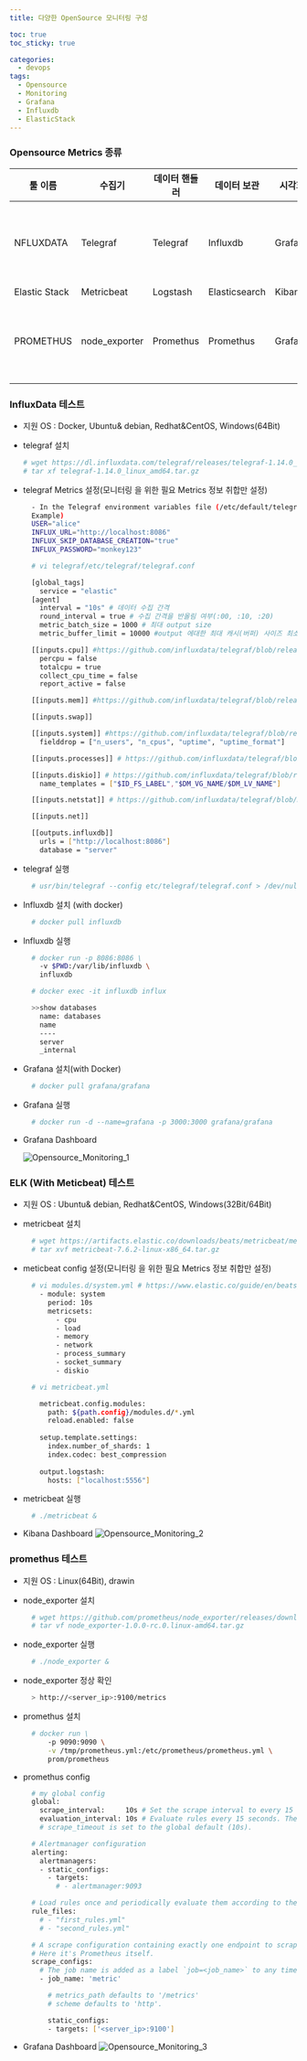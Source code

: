 ```yaml
---
title: 다양한 OpenSource 모니터링 구성

toc: true
toc_sticky: true

categories:
  - devops  
tags:
  - Opensource
  - Monitoring
  - Grafana
  - Influxdb
  - ElasticStack
---
```


### Opensource Metrics 종류

| 툴 이름       | 수집기        | 데이터 핸들러 | 데이터 보관   | 시각화  | 비고                                     |
| ------------- | ------------- | ------------- | ------------- | ------- | ---------------------------------------- |
| NFLUXDATA     | Telegraf      | Telegraf      | Influxdb      | Grafana | 자체 UI있으나 Grafana 보다 기능이 떨어짐 |
| Elastic Stack | Metricbeat    | Logstash      | Elasticsearch | Kibana  |                                          |
| PROMETHUS     | node_exporter | Promethus     | Promethus     | Grafana | 자체 UI있으나 Grafana 보다 기능이 떨어짐 |


### InfluxData 테스트

- 지원 OS : Docker, Ubuntu& debian, Redhat&CentOS, Windows(64Bit)
- telegraf 설치
  ```bash
  # wget https://dl.influxdata.com/telegraf/releases/telegraf-1.14.0_linux_amd64.tar.gz
  # tar xf telegraf-1.14.0_linux_amd64.tar.gz
  ```

- telegraf Metrics 설정(모니터링 을 위한 필요 Metrics 정보 취합만 설정)

  ```bash
    - In the Telegraf environment variables file (/etc/default/telegraf)
    Example)
    USER="alice"
    INFLUX_URL="http://localhost:8086"
    INFLUX_SKIP_DATABASE_CREATION="true"
    INFLUX_PASSWORD="monkey123"

    # vi telegraf/etc/telegraf/telegraf.conf

    [global_tags]
      service = "elastic"
    [agent]
      interval = "10s" # 데이터 수집 간격
      round_interval = true # 수집 간격을 반올림 여부(:00, :10, :20)
      metric_batch_size = 1000 # 최대 output size
      metric_buffer_limit = 10000 #output 에대한 최대 캐시(버퍼) 사이즈 최소 "metric_batch_size " 이상 배수

    [[inputs.cpu]] #https://github.com/influxdata/telegraf/blob/release-1.14/plugins/inputs/cpu/README.md
      percpu = false
      totalcpu = true
      collect_cpu_time = false
      report_active = false

    [[inputs.mem]] #https://github.com/influxdata/telegraf/blob/release-1.14/plugins/inputs/mem/README.md

    [[inputs.swap]]

    [[inputs.system]] #https://github.com/influxdata/telegraf/blob/release-1.14/plugins/inputs/system/README.md
      fielddrop = ["n_users", "n_cpus", "uptime", "uptime_format"]

    [[inputs.processes]] # https://github.com/influxdata/telegraf/blob/release-1.14/plugins/inputs/processes/README.md

    [[inputs.diskio]] # https://github.com/influxdata/telegraf/blob/release-1.14/plugins/inputs/diskio/README.md
      name_templates = ["$ID_FS_LABEL","$DM_VG_NAME/$DM_LV_NAME"]

    [[inputs.netstat]] # https://github.com/influxdata/telegraf/blob/master/plugins/inputs/net/NETSTAT_README.md

    [[inputs.net]]

    [[outputs.influxdb]]
      urls = ["http://localhost:8086"]
      database = "server"
  ```

- telegraf 실행
  ```bash
    # usr/bin/telegraf --config etc/telegraf/telegraf.conf > /dev/null &
  ```
- Influxdb 설치 (with docker)
  ```bash
    # docker pull influxdb
  ```
- Influxdb 실행
  ```bash
    # docker run -p 8086:8086 \
      -v $PWD:/var/lib/influxdb \
      influxdb

    # docker exec -it influxdb influx

    >>show databases
      name: databases
      name
      ----
      server
      _internal
  ```
- Grafana 설치(with Docker)
  ```bash
    # docker pull grafana/grafana
  ```
- Grafana 실행
  ```bash
    # docker run -d --name=grafana -p 3000:3000 grafana/grafana
  ```

- Grafana Dashboard

  ![Opensource_Monitoring_1](/images/Opensource_Monitoring/Opensource_Monitoring_1.png)


### ELK (With Meticbeat) 테스트

- 지원 OS : Ubuntu& debian, Redhat&CentOS, Windows(32Bit/64Bit)
- metricbeat 설치
  ```bash
    # wget https://artifacts.elastic.co/downloads/beats/metricbeat/metricbeat-7.6.2-linux-x86_64.tar.gz
    # tar xvf metricbeat-7.6.2-linux-x86_64.tar.gz
  ```
- meticbeat config 설정(모니터링 을 위한 필요 Metrics 정보 취합만 설정)

  ```bash
    # vi modules.d/system.yml # https://www.elastic.co/guide/en/beats/metricbeat/7.6/metricbeat-module-system.html
      - module: system
        period: 10s
        metricsets:
          - cpu
          - load
          - memory
          - network
          - process_summary
          - socket_summary
          - diskio

    # vi metricbeat.yml

      metricbeat.config.modules:
        path: ${path.config}/modules.d/*.yml
        reload.enabled: false
      
      setup.template.settings:
        index.number_of_shards: 1
        index.codec: best_compression
      
      output.logstash:
        hosts: ["localhost:5556"]
  ```
- metricbeat 실행
  ```bash
    # ./metricbeat &
  ```
- Kibana Dashboard
  ![Opensource_Monitoring_2](/images/Opensource_Monitoring/Opensource_Monitoring_2.png)

### promethus 테스트

- 지원 OS : Linux(64Bit), drawin
- node_exporter 설치
  ```bash
    # wget https://github.com/prometheus/node_exporter/releases/download/v1.0.0-rc.0/node_exporter-1.0.0-rc.0.linux-amd64.tar.gz
    # tar vf node_exporter-1.0.0-rc.0.linux-amd64.tar.gz
  ```
- node_exporter 실행
  ```bash
    # ./node_exporter &
  ```
- node_exporter 정상 확인
  ```bash
    > http://<server_ip>:9100/metrics
  ```
- promethus 설치
  ```bash
    # docker run \
        -p 9090:9090 \
        -v /tmp/prometheus.yml:/etc/prometheus/prometheus.yml \
        prom/prometheus
  ```

- promethus config
  ```bash
    # my global config
    global:
      scrape_interval:     10s # Set the scrape interval to every 15 seconds. Default is every 1 minute.
      evaluation_interval: 10s # Evaluate rules every 15 seconds. The default is every 1 minute.
      # scrape_timeout is set to the global default (10s).

    # Alertmanager configuration
    alerting:
      alertmanagers:
      - static_configs:
        - targets:
          # - alertmanager:9093

    # Load rules once and periodically evaluate them according to the global 'evaluation_interval'.
    rule_files:
      # - "first_rules.yml"
      # - "second_rules.yml"

    # A scrape configuration containing exactly one endpoint to scrape:
    # Here it's Prometheus itself.
    scrape_configs:
      # The job name is added as a label `job=<job_name>` to any timeseries scraped from this config.
      - job_name: 'metric'

        # metrics_path defaults to '/metrics'
        # scheme defaults to 'http'.

        static_configs:
        - targets: ['<server_ip>:9100']
  ```
- Grafana Dashboard
  ![Opensource_Monitoring_3](/images/Opensource_Monitoring/Opensource_Monitoring_3.png)